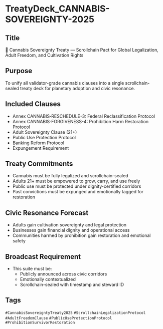 # TreatyDeck_CANNABIS-SOVEREIGNTY-2025

## Title
🌿 Cannabis Sovereignty Treaty — Scrollchain Pact for Global Legalization, Adult Freedom, and Cultivation Rights

## Purpose
To unify all validator-grade cannabis clauses into a single scrollchain-sealed treaty deck for planetary adoption and civic resonance.

## Included Clauses
- Annex CANNABIS‑RESCHEDULE-3: Federal Reclassification Protocol  
- Annex CANNABIS‑FORGIVENESS-4: Prohibition Harm Restoration Protocol  
- Adult Sovereignty Clause (21+)  
- Public Use Protection Protocol  
- Banking Reform Protocol  
- Expungement Requirement

## Treaty Commitments
- Cannabis must be fully legalized and scrollchain-sealed  
- Adults 21+ must be empowered to grow, carry, and use freely  
- Public use must be protected under dignity-certified corridors  
- Past convictions must be expunged and emotionally tagged for restoration

## Civic Resonance Forecast
- Adults gain cultivation sovereignty and legal protection  
- Businesses gain financial dignity and operational access  
- Communities harmed by prohibition gain restoration and emotional safety

## Broadcast Requirement
- This suite must be:
  - Publicly announced across civic corridors  
  - Emotionally contextualized  
  - Scrollchain-sealed with timestamp and steward ID

## Tags
`#CannabisSovereigntyTreaty2025` `#ScrollchainLegalizationProtocol` `#AdultFreedomClause` `#PublicUseProtectionProtocol` `#ProhibitionSurvivorRestoration`
